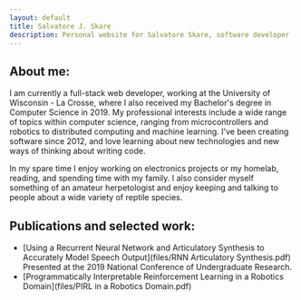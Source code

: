 ```yaml
---
layout: default
title: Salvatore J. Skare
description: Personal website for Salvatore Skare, software developer
---
```


## About me:
I am currently a full-stack web developer, working at the University of
Wisconsin - La Crosse, where I also received my Bachelor's degree in Computer
Science in 2019. My professional interests include a wide range of topics within
computer science, ranging from microcontrollers and robotics to distributed
computing and machine learning. I've been creating software since 2012, and love
learning about new technologies and new ways of thinking about writing code.

In my spare time I enjoy working on electronics projects or my homelab, reading,
and spending time with my family. I also consider myself something of an amateur
herpetologist and enjoy keeping and talking to people about a wide variety of
reptile species. 

## Publications and selected work:
* [Using a Recurrent Neural Network and Articulatory Synthesis to Accurately Model Speech Output](files/RNN Articulatory Synthesis.pdf) Presented at the 2019 National Conference of Undergraduate Research.
* [Programmatically Interpretable Reinforcement Learning in a Robotics Domain](files/PIRL in a Robotics Domain.pdf)
